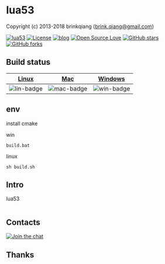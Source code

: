 # lua53

Copyright (c) 2013-2018 brinkqiang (brink.qiang@gmail.com)

[![lua53](https://img.shields.io/badge/brinkqiang-lua53-blue.svg?style=flat-square)](https://github.com/brinkqiang/lua53)
[![License](https://img.shields.io/badge/license-MIT-brightgreen.svg)](https://github.com/brinkqiang/lua53/blob/master/LICENSE)
[![blog](https://img.shields.io/badge/Author-Blog-7AD6FD.svg)](https://brinkqiang.github.io/)
[![Open Source Love](https://badges.frapsoft.com/os/v3/open-source.png)](https://github.com/brinkqiang)
[![GitHub stars](https://img.shields.io/github/stars/brinkqiang/lua53.svg?label=Stars)](https://github.com/brinkqiang/lua53) 
[![GitHub forks](https://img.shields.io/github/forks/brinkqiang/lua53.svg?label=Fork)](https://github.com/brinkqiang/lua53)

## Build status
| [Linux][lin-link] | [Mac][mac-link] | [Windows][win-link] |
| :---------------: | :----------------: | :-----------------: |
| ![lin-badge]      | ![mac-badge]       | ![win-badge]        |

[lin-badge]: https://github.com/brinkqiang/lua53/workflows/linux/badge.svg "linux build status"
[lin-link]:  https://github.com/brinkqiang/lua53/actions/workflows/linux.yml "linux build status"
[mac-badge]: https://github.com/brinkqiang/lua53/workflows/mac/badge.svg "mac build status"
[mac-link]:  https://github.com/brinkqiang/lua53/actions/workflows/mac.yml "mac build status"
[win-badge]: https://github.com/brinkqiang/lua53/workflows/win/badge.svg "win build status"
[win-link]:  https://github.com/brinkqiang/lua53/actions/workflows/win.yml "win build status"

## env
install cmake

win
```
build.bat
```

linux
```
sh build.sh
```

## Intro
lua53
```cpp
```
## Contacts
[![Join the chat](https://badges.gitter.im/brinkqiang/lua53/Lobby.svg)](https://gitter.im/brinkqiang/lua53)

## Thanks
